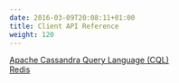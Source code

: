 ```yaml
---
date: 2016-03-09T20:08:11+01:00
title: Client API Reference
weight: 120
---
```


<div>
  <a class="section-link icon-offset" href="cql/">
    <div class="icon"><i class="icon-cassandra"></i></div>
    Apache Cassandra Query Language (CQL)
  </a>

  <a class="section-link icon-offset" href="redis/">
    <div class="icon"><i class="icon-redis"></i></div>
    Redis
  </a>
</div>
